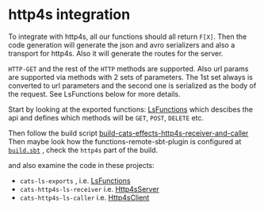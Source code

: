 # http4s integration

To integrate with http4s, all our functions should all return `F[X]`. Then the code generation will generate
the json and avro serializers and also a transport for http4s. Also it will generate the routes for the server.

`HTTP-GET` and the rest of the `HTTP` methods are supported. Also url params are supported via methods with 2 sets
of parameters. The 1st set always is converted to url parameters and the second one is serialized as the body
of the request. See LsFunctions below for more details.

Start by looking at the exported functions: [LsFunctions](../cats-ls-exports/src/main/scala/commands/ls/LsFunctions.scala) which descibes the api and defines which methods will be `GET`, `POST`, `DELETE` etc.


Then follow the build script [build-cats-effects-http4s-receiver-and-caller](../bin/build-cats-effects-http4s-receiver-and-caller)
Then maybe look how the functions-remote-sbt-plugin is configured at [`build.sbt`](../build.sbt) , check the `http4s` part of the build.

and also examine the code in these projects: 
- `cats-ls-exports` , i.e. [LsFunctions](../cats-ls-exports/src/main/scala/commands/ls/LsFunctions.scala)
- `cats-http4s-ls-receiver` i.e. [Http4sServer](../cats-http4s-ls-receiver/src/main/scala/server/Http4sServer.scala)
- `cats-http4s-ls-caller` i.e. [Http4sClient](../cats-http4s-ls-caller/src/main/scala/client/Http4sClient.scala)
